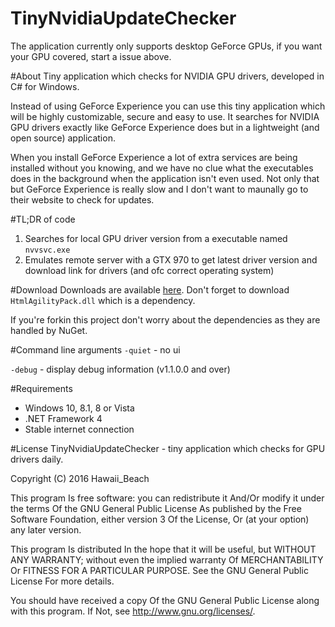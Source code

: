 # TinyNvidiaUpdateChecker
The application currently only supports desktop GeForce GPUs, if you want your GPU covered, start a issue above.

#About
Tiny application which checks for NVIDIA GPU drivers, developed in C# for Windows.

Instead of using GeForce Experience you can use this tiny application which will be highly customizable, secure and easy to use.
It searches for NVIDIA GPU drivers exactly like GeForce Experience does but in a lightweight (and open source) application. 

When you install GeForce Experience a lot of extra services are being installed without you knowing, and we have no clue what the executables does in the background when the application isn't even used.
Not only that but GeForce Experience is really slow and I don't want to maunally go to their website to check for updates.

#TL;DR of code
1. Searches for local GPU driver version from a executable named `nvvsvc.exe`
2. Emulates remote server with a GTX 970 to get latest driver version and download link for drivers (and ofc correct operating system)

#Download
Downloads are available [here](https://github.com/ElPumpo/TinyNvidiaUpdateChecker/releases).
Don't forget to download `HtmlAgilityPack.dll` which is a dependency.

If you're forkin this project don't worry about the  dependencies as they are handled by NuGet.

#Command line arguments
`-quiet` - no ui

`-debug` - display debug information (v1.1.0.0 and over)

#Requirements
+ Windows 10, 8.1, 8 or Vista
+ .NET Framework 4
+ Stable internet connection

#License
TinyNvidiaUpdateChecker - tiny application which checks for GPU drivers daily.

Copyright (C) 2016 Hawaii_Beach

This program Is free software: you can redistribute it And/Or modify
it under the terms Of the GNU General Public License As published by
the Free Software Foundation, either version 3 Of the License, Or
(at your option) any later version.

This program Is distributed In the hope that it will be useful,
but WITHOUT ANY WARRANTY; without even the implied warranty Of
MERCHANTABILITY Or FITNESS FOR A PARTICULAR PURPOSE.  See the
GNU General Public License For more details.

You should have received a copy Of the GNU General Public License
along with this program.  If Not, see <http://www.gnu.org/licenses/>.
